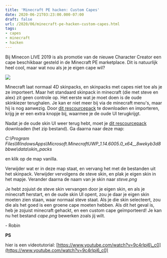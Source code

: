 ```yaml
---
title: 'Minecraft PE hacken: Custom Capes'
date: 2020-06-21T03:23:00.000-07:00
draft: false
url: /2020/06/minecraft-pe-hacken-custom-capes.html
tags: 
- capes
- minecraft
- hacken
---
```


Bij Minecon LIVE 2019 is als promotie van de nieuwe Character Creator een cape beschikbaar gesteld in de Minecraft PE marketplace. Dit is natuurlijk heel cool, maar wat nou als je je eigen cape wil?

[![](https://1.bp.blogspot.com/-UsP72SthiDk/Xu802zKaAiI/AAAAAAAAHoI/iG1CTOBPTc8St9yfytV8g5HhkmbbIoCBACK4BGAsYHg/s320/body.png)](https://1.bp.blogspot.com/-UsP72SthiDk/Xu802zKaAiI/AAAAAAAAHoI/iG1CTOBPTc8St9yfytV8g5HhkmbbIoCBACK4BGAsYHg/s560/body.png)

  

Minecraft laat normaal 4D skinpacks, en skinpacks met capes niet toe als je ze importeert. Maar het standaard skinpack in minecraft (die met steve en alex) zit geen controle op. Het eerste wat je moet doen is de oude skinkiezer terughalen. Je kan er niet meer bij via de minecraft menu's, maar hij is nog aanwezig. Door [dit rescourcepack](https://mcpedl.com/skins-ui-changer/) te downloaden en importeren, krijg je er een extra knopje bij, waarmee je de oude UI terugkrijgt.

  

Nadat je de oude skin UI weer terug hebt, moet je [dit rescourcepack](https://mcpedl.com/custom-cape-skin-pack/) downloaden (het zip bestand). Ga daarna naar deze map: 

_C:\\Program Files\\WindowsApps\\Microsoft.MinecraftUWP\_1.14.6005.0\_x64\_\_8wekyb3d8bbwe\\data\\skin\_packs_

en klik op de map vanilla. 

Verwijder wat er in deze map staat, en vervang het met de bestanden uit het skinpack. Verwijder vervolgens de steve skin, en plak je eigen skin in het mapje. Verander daarna de naam van je skin naar _steve.png_

  

Je hebt zojuist de steve skin vervangen door je eigen skin, en als je minecraft herstart, en de oude skin UI opent, zou je daar je eigen skin moeten zien staan, waar normaal steve staat. Als je die skin selecteert, zou die als het goed is een groene cape moeten hebben. Als dit het geval is, heb je zojuist minecraft gehackt, en een custom cape geïmporteerd! Je kan nu het bestand _cape.png_ bewerken zoals jij wilt.

  

\- Robin

  

**PS**

hier is een videotutorial: [https://www.youtube.com/watch?v=9c4rlpj6\_c0](https://www.youtube.com/watch?v=9c4rlpj6_c0)